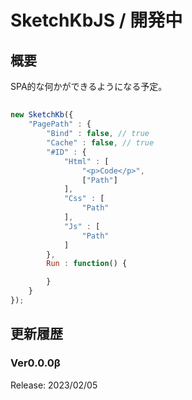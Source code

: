 # SketchKbJS / 開発中

## 概要
SPA的な何かができるようになる予定。

## 
```js
new SketchKb({
    "PagePath" : {
        "Bind" : false, // true
        "Cache" : false, // true
        "#ID" : {
            "Html" : [
                "<p>Code</p>",
                ["Path"]
            ],
            "Css" : [
                "Path"
            ],
            "Js" : [
                "Path"
            ]
        },
        Run : function() {

        }
    }
});
```

## 更新履歴
### Ver0.0.0β
Release: 2023/02/05

<!--

## 概要
SketchKbJSは、非常にコンパクトでシンプルなSPAライブラリです。多くの機能やエラー処理は提供しません。

## 機能
```js
const Skb = new SketchKb({
    "PageName" : {
        
    }
});
```

```js
Skb.Route("hoge");
```
```html
<a href="/hoge"></a>
```

## 更新履歴

```json
{
    "PageName" : {
        "PathMode" : "History", // "None"
        "Bind" : false, // true
        "Run" : "Function",
        "Data" : {
            "Html" : [
                "<span>Code</span>",
                ["Path","#ID"],
                ["Path"]
            ],
            "Css" : [
                "Path"
            ],
            "Js" : [
                "Path"
            ],
            "#ID" : "<span>Code</span>"
        }
    }
}
```
Cache:

PageNameには*が使えます。これはそれに続くすべてのパスに対して適応されるもので`hoge/*`とした場合`hoge/fuga`などに適応されます。なお、`hoge/fuga`を設定している場合はそちらが優先されます。なお、`Bind`を`true`にしている場合は`hoge/*`の内容が読み込まれた後に`goge/fuga`が読み込まれます。`*`としてすべてに共通のデータを読み込ませることも可能です。

/*
SketchKbは高度な機能を提供しません。同じ下地を使う場合`Base`の設定は同じ値を設定してください。同じ位置を指定していたとしてもSketchKbJSは異なるものと認識してデータの再読み込みを行います。
*/

もしもCSSやJavaScriptを埋め込みたい場合はHtmlを利用して`<script>`や`<style>`を利用してください。

特定階層下で利用する場合は、`Skb.Route("Path","追加する階層")`としてください。
注意 階層を指定する場合`/Forder`と指定してください。そうしない場合クリックするたびに存在しない階層を無限に追加します。

SketchKbは一見正常に動作しているように見える場合でもエラーが発生している場合があります。よくある例を以下に示します

Baseの概念廃止。



## FAQ

Q.無限にパスが追加されます。
A.`Skb.Route("hoge")`の様に設定している可能性があります。`https://example.com/hoge`にアクセスしたい場合は`Skb.Route("/hoge")`と設定してください。`/`が先頭に必要です。

Q.データが正しく取得されません。
A.`new SketchKb`を行った際に設定したPageIdが間違っている可能性があります。`https://example.com/hoge`にアクセスした際に表示させたい場合はPageIdに`/hoge`を指定してください。`/`が先頭に必要です。

絶対にDeploy機能で任意の利用者が投稿したデータを読み込まないでください。XSS攻撃が可能になります。

whileループやsetIntervalの抜け方はないのでexit()を移管時に実行する。